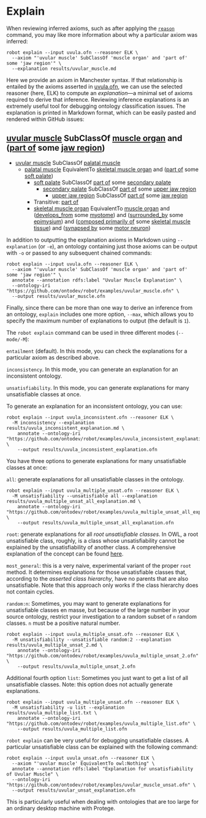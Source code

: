 # Explain

When reviewing inferred axioms, such as after applying the [`reason`](/reason) command,
you may like more information about why a particular axiom was inferred:

    robot explain --input uvula.ofn --reasoner ELK \
      --axiom "'uvular muscle' SubClassOf 'muscle organ' and 'part of' some 'jaw region'" \
      --explanation results/uvular_muscle.md

Here we provide an axiom in Manchester syntax. If that relationship is entailed by the
axioms asserted in [uvula.ofn](/examples/uvula.ofn), we can use the selected reasoner (here, ELK)
to compute an _explanation_—a minimal set of axioms required to derive that inference. Reviewing
inference explanations is an extremely useful tool for debugging ontology classification issues.
The explanation is printed in Markdown format, which can be easily pasted and rendered within
GitHub issues:

## [uvular muscle](http://purl.obolibrary.org/obo/UBERON_0010235) SubClassOf [muscle organ](http://purl.obolibrary.org/obo/UBERON_0001630) and ([part of](http://purl.obolibrary.org/obo/BFO_0000050) some [jaw region](http://purl.obolibrary.org/obo/UBERON_0011595)) ##

  - [uvular muscle](http://purl.obolibrary.org/obo/UBERON_0010235) SubClassOf [palatal muscle](http://purl.obolibrary.org/obo/UBERON_0003682)
    - [palatal muscle](http://purl.obolibrary.org/obo/UBERON_0003682) EquivalentTo [skeletal muscle organ](http://purl.obolibrary.org/obo/UBERON_0014892) and ([part of](http://purl.obolibrary.org/obo/BFO_0000050) some [soft palate](http://purl.obolibrary.org/obo/UBERON_0001733))
      - [soft palate](http://purl.obolibrary.org/obo/UBERON_0001733) SubClassOf [part of](http://purl.obolibrary.org/obo/BFO_0000050) some [secondary palate](http://purl.obolibrary.org/obo/UBERON_0001716)
        - [secondary palate](http://purl.obolibrary.org/obo/UBERON_0001716) SubClassOf [part of](http://purl.obolibrary.org/obo/BFO_0000050) some [upper jaw region](http://purl.obolibrary.org/obo/UBERON_0001709)
          - [upper jaw region](http://purl.obolibrary.org/obo/UBERON_0001709) SubClassOf [part of](http://purl.obolibrary.org/obo/BFO_0000050) some [jaw region](http://purl.obolibrary.org/obo/UBERON_0011595)
      -  Transitive: [part of](http://purl.obolibrary.org/obo/BFO_0000050)
      - [skeletal muscle organ](http://purl.obolibrary.org/obo/UBERON_0014892) EquivalentTo [muscle organ](http://purl.obolibrary.org/obo/UBERON_0001630) and ([develops_from](http://purl.obolibrary.org/obo/RO_0002202) some [myotome](http://purl.obolibrary.org/obo/UBERON_0003082)) and ([surrounded_by](http://purl.obolibrary.org/obo/RO_0002219) some [epimysium](http://purl.obolibrary.org/obo/UBERON_0011899)) and ([composed primarily of](http://purl.obolibrary.org/obo/RO_0002473) some [skeletal muscle tissue](http://purl.obolibrary.org/obo/UBERON_0001134)) and ([synapsed by](http://purl.obolibrary.org/obo/uberon/core#synapsed_by) some [motor neuron](http://purl.obolibrary.org/obo/CL_0000100))

In addition to outputting the explanation axioms in Markdown using `--explanation` (or `-e`), an ontology containing just
those axioms can be output with `-o` or passed to any subsequent chained commands:

    robot explain --input uvula.ofn --reasoner ELK \
      --axiom "'uvular muscle' SubClassOf 'muscle organ' and 'part of' some 'jaw region'" \
      annotate --annotation rdfs:label "Uvular Muscle Explanation" \
      --ontology-iri "https://github.com/ontodev/robot/examples/uvular_muscle.ofn" \
      --output results/uvular_muscle.ofn

Finally, since there can be more than one way to derive an inference from an ontology,
`explain` includes one more option, `--max`, which allows you to specify the maximum
number of explanations to output (the default is `1`).

The `robot explain` command can be used in three different modes (`--mode/-M`):

`entailment` (default). In this mode, you can check the explanations for a particular axiom as described above.


`inconsistency`. In this mode, you can generate an explanation for an inconsistent ontology.


`unsatisfiability`. In this mode, you can generate explanations for many unsatisfiable classes at once.

To generate an explanation for an inconsistent ontology, you can use:

    robot explain --input uvula_inconsistent.ofn --reasoner ELK \
      -M inconsistency --explanation results/uvula_inconsistent_explanation.md \
        annotate --ontology-iri "https://github.com/ontodev/robot/examples/uvula_inconsistent_explanation.ofn" \
        --output results/uvula_inconsistent_explanation.ofn

You have three options to generate explanations for many unsatisfiable classes at once:


`all`: generate explanations for all unsatisfiable classes in the ontology.


    robot explain --input uvula_multiple_unsat.ofn --reasoner ELK \
      -M unsatisfiability --unsatisfiable all --explanation results/uvula_multiple_unsat_all_explanation.md \
        annotate --ontology-iri "https://github.com/ontodev/robot/examples/uvula_multiple_unsat_all_explanation.ofn" \
        --output results/uvula_multiple_unsat_all_explanation.ofn


`root`: generate explanations for all _root unsatisfiable classes_. In OWL, a root unsatisfiable
class, roughly, is a class whose unsatisfiability cannot be explained by the unsatisfiability of another class.
A comprehensive explanation of the concept can be found [here](https://www.sciencedirect.com/science/article/pii/S1570826805000260).


`most_general`: this is a very naive, experimental variant of the proper `root` method. It determines
explanations for those unsatisfiable classes that, according to the _asserted class hierarchy_, have no parents that are also
unsatisfiable. Note that this approach only works if the class hierarchy does not contain cycles.


`random:n`: Sometimes, you may want to generate explanations for unsatisfiable classes en masse,
but because of the large number in your source ontology, restrict your investigation to a random subset of `n` random classes.
`n` must be a positive natural number.


    robot explain --input uvula_multiple_unsat.ofn --reasoner ELK \
      -M unsatisfiability --unsatisfiable random:2 --explanation results/uvula_multiple_unsat_2.md \
        annotate --ontology-iri "https://github.com/ontodev/robot/examples/uvula_multiple_unsat_2.ofn" \
        --output results/uvula_multiple_unsat_2.ofn


Additional fourth option `list`: Sometimes you just want to get a list of all unsatisfiable classes.
Note: this option does not actually generate explanations.


    robot explain --input uvula_multiple_unsat.ofn --reasoner ELK \
      -M unsatisfiability -u list --explanation results/uvula_multiple_list.txt \
        annotate --ontology-iri "https://github.com/ontodev/robot/examples/uvula_multiple_list.ofn" \
        --output results/uvula_multiple_list.ofn


`robot explain` can be very useful for debugging unsatisfiable classes. A particular unsatisfiable class can be explained with the following command:

    robot explain --input uvula_unsat.ofn --reasoner ELK \
      --axiom "'uvular muscle' EquivalentTo owl:Nothing" \
      annotate --annotation rdfs:label "Explanation for unsatisfiability of Uvular Muscle" \
      --ontology-iri "https://github.com/ontodev/robot/examples/uvular_muscle_unsat.ofn" \
      --output results/uvular_unsat_explanation.ofn


This is particularly useful when dealing with ontologies that are too large for an ordinary desktop machine with Protege.

